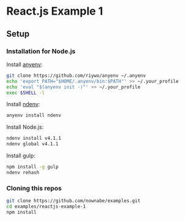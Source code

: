 React.js Example 1
==================

## Setup
### Installation for Node.js

Install [anyenv](https://github.com/riywo/anyenv):

```bash
git clone https://github.com/riywo/anyenv ~/.anyenv
echo 'export PATH="$HOME/.anyenv/bin:$PATH"' >> ~/.your_profile
echo 'eval "$(anyenv init -)"' >> ~/.your_profile
exec $SHELL -l
```

Install [ndenv](https://github.com/riywo/ndenv):

```bash
anyenv install ndenv
```

Install Node.js:

```bash
ndenv install v4.1.1
ndenv global v4.1.1
```

Install gulp:

```bash
npm install -g gulp
ndenv rehash
```

### Cloning this repos

```bash
git clone https://github.com/nownabe/examples.git
cd examples/reactjs-example-1
npm install
```
